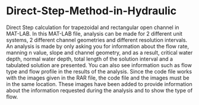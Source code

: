 # Direct-Step-Method-in-Hydraulic
Direct Step calculation for trapezoidal and rectangular open channel in MAT-LAB.
In this MAT-LAB file, analysis can be made for 2 different unit systems, 2 different channel geometries and different resolution intervals.
An analysis is made by only asking you for information about the flow rate, manning n value, slope and channel geometry, and as a result, critical water depth, normal water depth, total length of the solution interval and a tabulated solution are presented.
You can also see information such as flow type and flow profile in the results of the analysis.
Since the code file works with the images given in the RAR file, the code file and the images must be in the same location. These images have been added to provide information about the information requested during the analysis and to show the type of flow.
